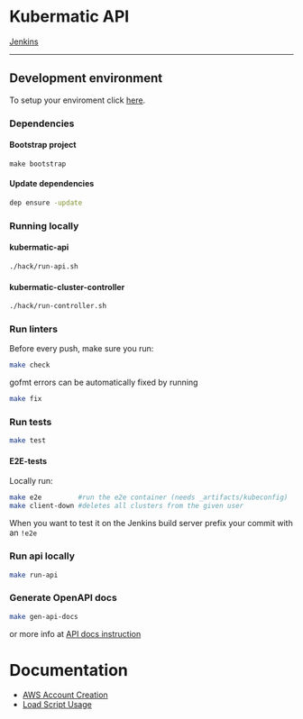 # Kubermatic API
[Jenkins](https://jenkins.loodse.com/blue/pipelines)

---

## Development environment
To setup your enviroment click [here](docs/setup.md).

### Dependencies
#### Bootstrap project

```
make bootstrap
```

#### Update dependencies

```bash
dep ensure -update
```

### Running locally
#### kubermatic-api

```bash
./hack/run-api.sh
```

#### kubermatic-cluster-controller
```bash
./hack/run-controller.sh
```

### Run linters
Before every push, make sure you run:
```bash
make check
```

gofmt errors can be automatically fixed by running
```bash
make fix
```

### Run tests
```bash
make test
```

#### E2E-tests
Locally run:
```bash
make e2e         #run the e2e container (needs _artifacts/kubeconfig)
make client-down #deletes all clusters from the given user
```
When you want to test it on the Jenkins build server prefix your commit with an `!e2e`

### Run api locally
```bash
make run-api
```

### Generate OpenAPI docs
```bash
make gen-api-docs
```
or more info at [API docs instruction](docs/api-docs.md)

# Documentation
- [AWS Account Creation](docs/aws-account-creation.md)
- [Load Script Usage](docs/load-script-usage.md)
